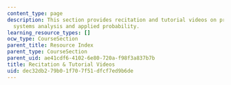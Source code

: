 ```yaml
---
content_type: page
description: This section provides recitation and tutorial videos on probabilistic
  systems analysis and applied probability.
learning_resource_types: []
ocw_type: CourseSection
parent_title: Resource Index
parent_type: CourseSection
parent_uid: ae41cdf6-4102-6e80-720a-f98f3a837b7b
title: Recitation & Tutorial Videos
uid: dec32db2-79b0-1f70-7f51-dfcf7ed9b6de
---
```


